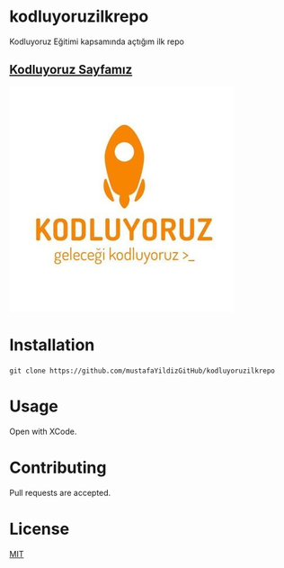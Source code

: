 # kodluyoruzilkrepo
Kodluyoruz Eğitimi kapsamında açtığım ilk repo

[Kodluyoruz Sayfamız](https://www.kodluyoruz.org/)
---
![Kodluyoruz Logo](https://raw.githubusercontent.com/Kodluyoruz/taskforce/git/git/markdown-nedir-nasil-kullaniriz-/figures/kodluyoruz_logo.jpg)


# Installation
` git clone https://github.com/mustafaYildizGitHub/kodluyoruzilkrepo ` 


# Usage
Open with XCode.


# Contributing
Pull requests are accepted.


# License
[MIT](https://choosealicense.com/licenses/mit/)

